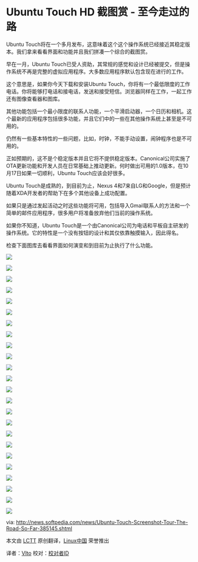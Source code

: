 Ubuntu Touch HD 截图赏 - 至今走过的路
===

Ubuntu Touch将在一个多月发布，这意味着这个这个操作系统已经接近其稳定版本。我们拿来看看界面和功能并且我们拼凑一个综合的截图赏。

早在一月，Ubuntu Touch已受人资助，其常规的感觉和设计已经被提交，但是操作系统不再是完整的虚拟应用程序。大多数应用程序默认包含现在进行的工作。

这个意思是，如果你今天下载和安装Ubuntu Touch，你将有一个最低限度的工作电话。你将能够打电话和接电话，发送和接受短信。浏览器同样在工作，一起工作还有图像查看器和图库。

其他功能包括一个最小限度的联系人功能，一个平滑启动器，一个日历和相机。这个最新的应用程序包括很多功能，并且它们中的一些在其他操作系统上甚至是不可用的。

仍然有一些基本特性的一些问题，比如，时钟，不能手动设置，闹钟程序也是不可用的。

正如预期的，这不是个稳定版本并且它将不提供稳定版本。Canonical公司实施了OTA更新功能和开发人员在日常基础上推动更新。何时做出可用的1.0版本，在10月17日如果一切顺利，Ubuntu Touch应该会好很多。

Ubuntu Touch是成熟的，到目前为止，Nexus 4和7来自LG和Google，但是预计随着XDA开发者的帮助下在多个其他设备上成功配置。

如果只是通过发起活动之时这些功能将可用，包括导入Gmail联系人的方法和一个简单的邮件应用程序，很多用户将准备放弃他们当前的操作系统。

如果你不知道，Ubuntu Touch是一个由Canonical公司为电话和平板自主研发的操作系统。它的特性是一个没有按钮的设计和其仅依靠触摸输入，因此得名。

检查下面图库去看看界面如何演变和到目前为止执行了什么功能。

![](http://i1-news.softpedia-static.com/images/news2/Ubuntu-Touch-Screenshot-Tour-The-Road-So-Far-385145-2.jpg)

![](http://i1-news.softpedia-static.com/images/news2/Ubuntu-Touch-Screenshot-Tour-The-Road-So-Far-385145-3.jpg)

![](http://i1-news.softpedia-static.com/images/news2/Ubuntu-Touch-Screenshot-Tour-The-Road-So-Far-385145-4.jpg)

![](http://i1-news.softpedia-static.com/images/news2/Ubuntu-Touch-Screenshot-Tour-The-Road-So-Far-385145-5.jpg)

![](http://i1-news.softpedia-static.com/images/news2/Ubuntu-Touch-Screenshot-Tour-The-Road-So-Far-385145-7.jpg)

![](http://i1-news.softpedia-static.com/images/news2/Ubuntu-Touch-Screenshot-Tour-The-Road-So-Far-385145-8.jpg)

![](http://i1-news.softpedia-static.com/images/news2/Ubuntu-Touch-Screenshot-Tour-The-Road-So-Far-385145-9.jpg)

![](http://i1-news.softpedia-static.com/images/news2/Ubuntu-Touch-Screenshot-Tour-The-Road-So-Far-385145-10.jpg)

![](http://i1-news.softpedia-static.com/images/news2/Ubuntu-Touch-Screenshot-Tour-The-Road-So-Far-385145-11.jpg)

![](http://i1-news.softpedia-static.com/images/news2/Ubuntu-Touch-Screenshot-Tour-The-Road-So-Far-385145-12.jpg)

![](http://i1-news.softpedia-static.com/images/news2/Ubuntu-Touch-Screenshot-Tour-The-Road-So-Far-385145-13.jpg)

![](http://i1-news.softpedia-static.com/images/news2/Ubuntu-Touch-Screenshot-Tour-The-Road-So-Far-385145-14.jpg)

![](http://i1-news.softpedia-static.com/images/news2/Ubuntu-Touch-Screenshot-Tour-The-Road-So-Far-385145-15.jpg)

![](http://i1-news.softpedia-static.com/images/news2/Ubuntu-Touch-Screenshot-Tour-The-Road-So-Far-385145-16.jpg)

![](http://i1-news.softpedia-static.com/images/news2/Ubuntu-Touch-Screenshot-Tour-The-Road-So-Far-385145-17.jpg)

![](http://i1-news.softpedia-static.com/images/news2/Ubuntu-Touch-Screenshot-Tour-The-Road-So-Far-385145-18.jpg)

![](http://i1-news.softpedia-static.com/images/news2/Ubuntu-Touch-Screenshot-Tour-The-Road-So-Far-385145-19.jpg)

![](http://i1-news.softpedia-static.com/images/news2/Ubuntu-Touch-Screenshot-Tour-The-Road-So-Far-385145-20.jpg)

![](http://i1-news.softpedia-static.com/images/news2/Ubuntu-Touch-Screenshot-Tour-The-Road-So-Far-385145-21.jpg)

![](http://i1-news.softpedia-static.com/images/news2/Ubuntu-Touch-Screenshot-Tour-The-Road-So-Far-385145-22.jpg)

![](http://i1-news.softpedia-static.com/images/news2/Ubuntu-Touch-Screenshot-Tour-The-Road-So-Far-385145-23.jpg)

![](http://i1-news.softpedia-static.com/images/news2/Ubuntu-Touch-Screenshot-Tour-The-Road-So-Far-385145-24.jpg)

![](http://i1-news.softpedia-static.com/images/news2/Ubuntu-Touch-Screenshot-Tour-The-Road-So-Far-385145-25.jpg)

![](http://i1-news.softpedia-static.com/images/news2/Ubuntu-Touch-Screenshot-Tour-The-Road-So-Far-385145-26.jpg)


via: <http://news.softpedia.com/news/Ubuntu-Touch-Screenshot-Tour-The-Road-So-Far-385145.shtml>

本文由 [LCTT][] 原创翻译，[Linux中国][] 荣誉推出

译者：[VIto][] 校对：[校对者ID][]

[LCTT]:https://github.com/LCTT/TranslateProject
[Linux中国]:http://linux.cn/portal.php
[VIto]:http://linux.cn/space/VIto
[校对者ID]:http://linux.cn/space/校对者ID
